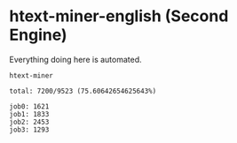 # htext-miner-english (Second Engine)

Everything doing here is automated.

```
htext-miner

total: 7200/9523 (75.60642654625643%)

job0: 1621
job1: 1833
job2: 2453
job3: 1293
```